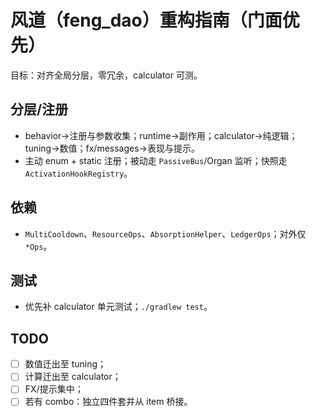 # 风道（feng_dao）重构指南（门面优先）

目标：对齐全局分层，零冗余，calculator 可测。

## 分层/注册
- behavior→注册与参数收集；runtime→副作用；calculator→纯逻辑；tuning→数值；fx/messages→表现与提示。
- 主动 enum + static 注册；被动走 `PassiveBus`/Organ 监听；快照走 `ActivationHookRegistry`。

## 依赖
- `MultiCooldown`、`ResourceOps`、`AbsorptionHelper`、`LedgerOps`；对外仅 `*Ops`。

## 测试
- 优先补 calculator 单元测试；`./gradlew test`。

## TODO
- [ ] 数值迁出至 tuning；
- [ ] 计算迁出至 calculator；
- [ ] FX/提示集中；
- [ ] 若有 combo：独立四件套并从 item 桥接。
